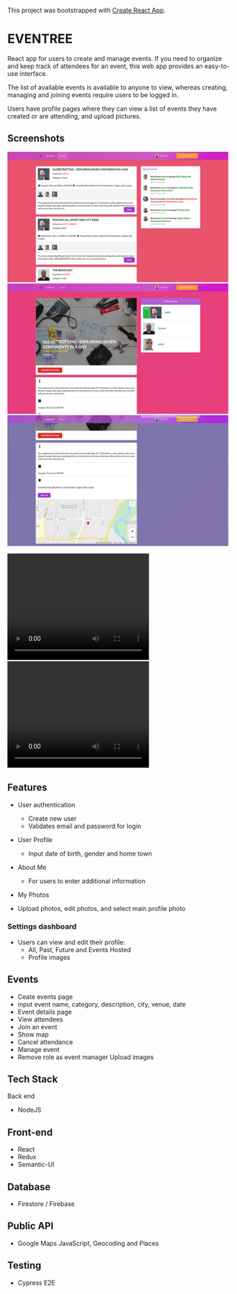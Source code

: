 This project was bootstrapped with [Create React App](https://github.com/facebook/create-react-app).


# EVENTREE
React app for users to create and manage events. If you need to organize and keep track of attendees for an event, this web app provides an easy-to-use interface.

The list of available events is available to anyone to view, whereas creating, managing and joining events require users to be logged in.

Users have profile pages where they can view a list of events they have created or are attending, and upload pictures.

## Screenshots

![Events list](/docs/01-events-list.png)
![Event detail](/docs/02-event-detail.png)
![Event map](/docs/03-event-map.png)


<video width="320" height="240" controls preload>
  <source src="./docs/video1-users.mov" >
</video>

<video width="320" height="240" controls preload>
  <source src="./docs/video2-events.mov" >
</video>

## Features
* User authentication
  * Create new user
  * Validates email and password for login

* User Profile
  * Input date of birth, gender and home town

* About Me
  * For users to enter additional information

* My Photos
 * Upload photos, edit photos, and select main profile photo

### Settings dashboard

* Users can view and edit their profile:
  * All, Past, Future and Events Hosted
  * Profile images

## Events
* Ceate events page
 * input event name, category, description, city, venue, date
* Event details page
 * View attendees
 * Join an event
 * Show map
 * Cancel attendance
 * Manage event
 * Remove role as event manager
Upload images

## Tech Stack
Back end
* NodeJS

## Front-end
* React
* Redux
* Semantic-UI

## Database
* Firestore / Firebase

## Public API
* Google Maps JavaScript, Geocoding and Places

## Testing
* Cypress E2E
